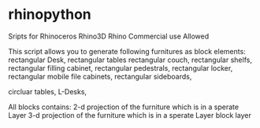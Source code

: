 # rhinopython
Sripts for Rhinoceros Rhino3D Rhino 
Commercial use Allowed 


This script allows you to generate following furnitures as block elements:
  rectangular Desk,
  rectangular tables
  rectangular couch,
  rectangular shelfs,
  rectangular filling cabinet,
  rectangular pedestrals,
  rectangular locker,
  rectangular mobile file cabinets,
  rectangular sideboards,
  
  
  circluar tables,
  L-Desks,
  
  
  All blocks contains: 
    2-d projection of the furniture which is in a sperate Layer
    3-d projection of the furniture which is in a sperate Layer
    block layer
    
 
  
